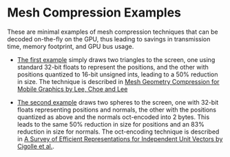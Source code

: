 Mesh Compression Examples
=========================

These are minimal examples of mesh compression techniques that can be decoded on-the-fly on the GPU, thus leading to savings in transmission time, memory footprint, and GPU bus usage.

- [The first example](https://tsherif.github.io/mesh-compression-examples/quantize.html) simply draws two triangles to the screen, one using standard 32-bit floats to represent the positions, and the other with positions quantized to 16-bit unsigned ints, leading to a 50% reduction in size. The technique is described in [Mesh Geometry Compression for Mobile Graphics by Lee, Choe and Lee](http://cg.postech.ac.kr/papers/mesh_comp_mobile_conference.pdf)

- [The second example](https://tsherif.github.io/mesh-compression-examples/quantize-oct.html) draws two spheres to the screen, one with 32-bit floats representing positions and normals, the other with the positions quantized as above and the normals oct-encoded into 2 bytes. This leads to the same 50% reduction in size for positions and an 83% reduction in size for normals. The oct-encoding technique is described in [A Survey of Efficient Representations for Independent Unit Vectors by Cigolle et al.](http://jcgt.org/published/0003/02/01/).

